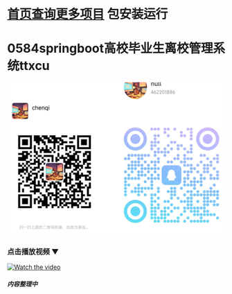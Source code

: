 # [首页查询更多项目](https://github.com/GraduationProject-springboot) 包安装运行


# 0584springboot高校毕业生离校管理系统ttxcu

![picture](https://raw.githubusercontent.com/GraduationProject-springboot/.github/main/img/wx.png)

### 点击播放视频 ▼
[![Watch the video](https://i.sstatic.net/Vp2cE.png)]()


#####   内容整理中  











